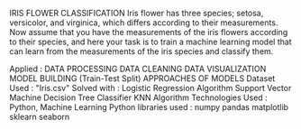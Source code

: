 IRIS FLOWER CLASSIFICATION
Iris flower has three species; setosa, versicolor, and virginica, which differs according to their measurements. Now assume that you have the measurements of the iris flowers according to their species, and here your task is to train a machine learning model that can learn from the measurements of the iris species and classify them.

Applied :
DATA PROCESSING
DATA CLEANING
DATA VISUALIZATION
MODEL BUILDING (Train-Test Split)
APPROACHES OF MODELS
Dataset Used : "Iris.csv"
Solved with :
Logistic Regression Algorithm
Support Vector Machine
Decision Tree Classifier
KNN Algorithm
Technologies Used : Python, Machine Learning
Python libraries used :
numpy
pandas
matplotlib
sklearn
seaborn
